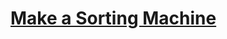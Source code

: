 # [Make a Sorting Machine](https://education.lego.com/en-us/lessons/ev3-cim/make-a-sorting-machine)
